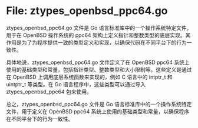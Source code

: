 # File: ztypes_openbsd_ppc64.go

ztypes_openbsd_ppc64.go 文件是 Go 语言标准库中的一个操作系统特定文件，用于在 OpenBSD 操作系统的 ppc64 架构上定义指针和整数类型的底层实现。其作用是为了为程序提供一致的类型定义和实现，以确保代码在不同平台下的行为一致性。

具体地说，ztypes_openbsd_ppc64.go 文件定义了在 OpenBSD ppc64 系统上使用的基础类型和常量，包括指针类型、整数类型和大小限制等。这些定义是通过在 OpenBSD 上调用底层系统函数来实现的，例如 C 语言中的 intptr_t 和 uintptr_t 等类型。在 Go 语言程序中，这些类型可以通过导入 ztypes_openbsd_ppc64 包来使用。

总之，ztypes_openbsd_ppc64.go 文件是 Go 语言标准库中的一个操作系统特定文件，用于定义在 OpenBSD ppc64 系统上使用的基础类型和常量，以确保程序在不同平台下的行为一致性。

